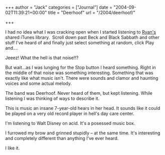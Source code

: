 +++
author = "Jack"
categories = ["Journal"]
date = "2004-09-02T11:39:21+00:00"
title = "Deerhoof"
url = "/2004/deerhoof/"

+++

I had no idea what I was cracking open when I started listening to [Ryan's][1] shared iTunes library.&nbsp; Scroll down past Beck and Black Sabbath and other stuff I've heard of and finally just select something at random, click Play and&#8230;.

Jeeez! What the hell is that noise!!?

But wait&#8230;as I was lunging for the Stop button I heard something. Right in the middle of that noise was something interesting. Something that was exactly like what music isn't. There were sounds and clamor and haunting voices and some actual melody.

The band was Deerhoof. Never heard of them, but kept listening. While listening I was thinking of ways to describe it.

This is music an insane 7-year-old hears in her head. It sounds like it could be played on a very old record player in hell's day care center.
  

  
I'm listening to Walt Disney on acid. It's a posessed music box.

I furrowed my brow and grinned stupidly &#8211; at the same time. It's interesting and completely different than anything I've ever heard.

I like it.

 [1]: http://www.masuga.com